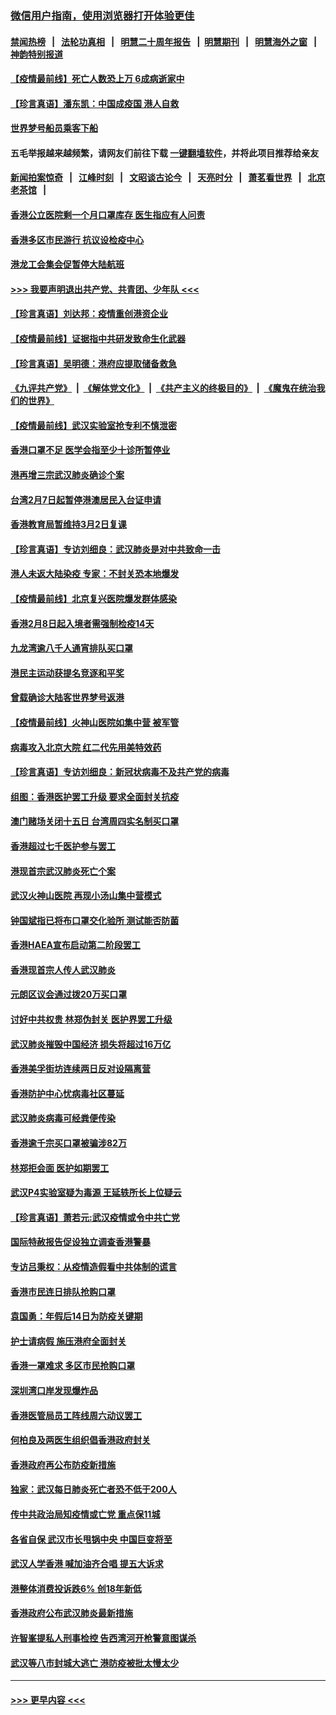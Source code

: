 ### [微信用户指南，使用浏览器打开体验更佳](https://github.com/gfw-breaker/banned-news1/blob/master/indexes/wechat-guide.md?t=0)
#### [禁闻热榜](热点新闻.md?t=0)  &nbsp;&nbsp;|&nbsp;&nbsp; [法轮功真相](https://github.com/gfw-breaker/truth/blob/master/README.md?t=0) &nbsp;&nbsp;|&nbsp;&nbsp; [明慧二十周年报告](https://github.com/gfw-breaker/mh-reports/blob/master/README.md?t=0) &nbsp;&nbsp;|&nbsp;&nbsp;[明慧期刊](https://github.com/gfw-breaker/mh-qikan) &nbsp;&nbsp;|&nbsp;&nbsp; [明慧海外之窗](https://github.com/gfw-breaker/mh-news/blob/master/README.md?t=0) &nbsp;&nbsp;|&nbsp;&nbsp; [神韵特别报道](https://github.com/gfw-breaker/mh-news/blob/master/shenyun.md?t=0)
#### [【疫情最前线】死亡人数恐上万 6成病逝家中](../pages/nsc415/n11856687.md?t=02102355) 
#### [【珍言真语】潘东凯：中国成疫国 港人自救](../pages/nsc415/n11856962.md?t=02102355) 
#### [世界梦号船员乘客下船](../pages/nsc415/n11856883.md?t=02102355) 
#### 五毛举报越来越频繁，请网友们前往下载 [一键翻墙软件](https://github.com/gfw-breaker/ssr-accounts)，并将此项目推荐给亲友
#### [新闻拍案惊奇](https://github.com/gfw-breaker/banned-news1/blob/master/pages/link4.md) &nbsp;&nbsp;|&nbsp;&nbsp; [江峰时刻](https://github.com/gfw-breaker/banned-news1/blob/master/pages/link4.md) &nbsp;&nbsp;|&nbsp;&nbsp; [文昭谈古论今](https://github.com/gfw-breaker/banned-news1/blob/master/pages/link4.md) &nbsp;&nbsp;|&nbsp;&nbsp; [天亮时分](https://github.com/gfw-breaker/banned-news1/blob/master/pages/link4.md) &nbsp;&nbsp;|&nbsp;&nbsp; [萧茗看世界](https://github.com/gfw-breaker/banned-news1/blob/master/pages/link4.md) &nbsp;&nbsp;|&nbsp;&nbsp; [北京老茶馆](https://github.com/gfw-breaker/banned-news1/blob/master/pages/link4.md) &nbsp;&nbsp;|&nbsp;&nbsp; 
#### [香港公立医院剩一个月口罩库存 医生指应有人问责](../pages/nsc415/n11856875.md?t=02102355) 
#### [香港多区市民游行 抗议设检疫中心](../pages/nsc415/n11856866.md?t=02102355) 
#### [港龙工会集会促暂停大陆航班](../pages/nsc415/n11856840.md?t=02102355) 
#### [>>> 我要声明退出共产党、共青团、少年队 <<<](https://github.com/begood0513/goodnews/blob/master/quit/letter.md) 
#### [【珍言真语】刘达邦：疫情重创港资企业](../pages/nsc415/n11854274.md?t=02102355) 
#### [【疫情最前线】证据指中共研发致命生化武器](../pages/nsc415/n11853087.md?t=02102355) 
#### [【珍言真语】吴明德：港府应提取储备救急](../pages/nsc415/n11852734.md?t=02102355) 
#### [《九评共产党》](https://github.com/begood0513/9ping.md/blob/master/README.md) &nbsp;|&nbsp; [《解体党文化》](../../../../jtdwh.md/blob/master/README.md)  &nbsp;|&nbsp; [《共产主义的终极目的》](../../../../gczydzjmd.md/blob/master/README.md) &nbsp;|&nbsp; [《魔鬼在统治我们的世界》](../../../../mgztzwmdsj.md/blob/master/README.md) 
#### [【疫情最前线】武汉实验室抢专利不慎泄密](../pages/nsc415/n11850310.md?t=02102355) 
#### [香港口罩不足 医学会指至少十诊所暂停业](../pages/nsc415/n11850301.md?t=02102355) 
#### [港再增三宗武汉肺炎确诊个案](../pages/nsc415/n11850328.md?t=02102355) 
#### [台湾2月7日起暂停港澳居民入台证申请](../pages/nsc415/n11850304.md?t=02102355) 
#### [香港教育局暂维持3月2日复课](../pages/nsc415/n11850260.md?t=02102355) 
#### [【珍言真语】专访刘细良：武汉肺炎是对中共致命一击](../pages/nsc415/n11849934.md?t=02102355) 
#### [港人未返大陆染疫 专家：不封关恐本地爆发](../pages/nsc415/n11848021.md?t=02102355) 
#### [【疫情最前线】北京复兴医院爆发群体感染](../pages/nsc415/n11847626.md?t=02102355) 
#### [香港2月8日起入境者需强制检疫14天](../pages/nsc415/n11847658.md?t=02102355) 
#### [九龙湾逾八千人通宵排队买口罩](../pages/nsc415/n11847647.md?t=02102355) 
#### [港民主运动获提名竞逐和平奖](../pages/nsc415/n11847633.md?t=02102355) 
#### [曾载确诊大陆客世界梦号返港](../pages/nsc415/n11847608.md?t=02102355) 
#### [【疫情最前线】火神山医院如集中营 被军管](../pages/nsc415/n11847524.md?t=02102355) 
#### [病毒攻入北京大院 红二代先用美特效药](../pages/nsc415/n11847427.md?t=02102355) 
#### [【珍言真语】专访刘细良：新冠状病毒不及共产党的病毒](../pages/nsc415/n11847164.md?t=02102355) 
#### [组图：香港医护罢工升级 要求全面封关抗疫](../pages/nsc415/n11844107.md?t=02102355) 
#### [澳门赌场关闭十五日 台湾周四实名制买口罩](../pages/nsc415/n11845083.md?t=02102355) 
#### [香港超过七千医护参与罢工](../pages/nsc415/n11845051.md?t=02102355) 
#### [港现首宗武汉肺炎死亡个案](../pages/nsc415/n11844998.md?t=02102355) 
#### [武汉火神山医院 再现小汤山集中营模式](../pages/nsc415/n11844763.md?t=02102355) 
#### [钟国斌指已将布口罩交化验所 测试能否防菌](../pages/nsc415/n11842783.md?t=02102355) 
#### [香港HAEA宣布启动第二阶段罢工](../pages/nsc415/n11842723.md?t=02102355) 
#### [香港现首宗人传人武汉肺炎](../pages/nsc415/n11842766.md?t=02102355) 
#### [元朗区议会通过拨20万买口罩](../pages/nsc415/n11842754.md?t=02102355) 
#### [讨好中共权贵 林郑伪封关 医护界罢工升级](../pages/nsc415/n11842359.md?t=02102355) 
#### [武汉肺炎摧毁中国经济 损失将超过16万亿](../pages/nsc415/n11839723.md?t=02102355) 
#### [香港美孚街坊连续两日反对设隔离营](../pages/nsc415/n11839962.md?t=02102355) 
#### [香港防护中心忧病毒社区蔓延](../pages/nsc415/n11839933.md?t=02102355) 
#### [武汉肺炎病毒可经粪便传染](../pages/nsc415/n11839939.md?t=02102355) 
#### [香港逾千宗买口罩被骗涉82万](../pages/nsc415/n11839914.md?t=02102355) 
#### [林郑拒会面 医护如期罢工](../pages/nsc415/n11839892.md?t=02102355) 
#### [武汉P4实验室疑为毒源 王延轶所长上位疑云](../pages/nsc415/n11835543.md?t=02102355) 
#### [【珍言真语】萧若元:武汉疫情或令中共亡党](../pages/nsc415/n11829394.md?t=02102355) 
#### [国际特赦报告促设独立调查香港警暴](../pages/nsc415/n11833845.md?t=02102355) 
#### [专访吕秉权：从疫情造假看中共体制的谎言](../pages/nsc415/n11833813.md?t=02102355) 
#### [香港市民连日排队抢购口罩](../pages/nsc415/n11833794.md?t=02102355) 
#### [袁国勇：年假后14日为防疫关键期](../pages/nsc415/n11831088.md?t=02102355) 
#### [护士请病假 施压港府全面封关](../pages/nsc415/n11831030.md?t=02102355) 
#### [香港一罩难求 多区市民抢购口罩](../pages/nsc415/n11831002.md?t=02102355) 
#### [深圳湾口岸发现爆炸品](../pages/nsc415/n11828802.md?t=02102355) 
#### [香港医管局员工阵线周六动议罢工](../pages/nsc415/n11828762.md?t=02102355) 
#### [何柏良及两医生组织倡香港政府封关](../pages/nsc415/n11828749.md?t=02102355) 
#### [香港政府再公布防疫新措施](../pages/nsc415/n11828716.md?t=02102355) 
#### [独家：武汉每日肺炎死亡者恐不低于200人](../pages/nsc415/n11828240.md?t=02102355) 
#### [传中共政治局知疫情或亡党 重点保11城](../pages/nsc415/n11828145.md?t=02102355) 
#### [各省自保 武汉市长甩锅中央 中国巨变将至](../pages/nsc415/n11828021.md?t=02102355) 
#### [武汉人学香港 喊加油齐合唱 提五大诉求](../pages/nsc415/n11827046.md?t=02102355) 
#### [港整体消费投诉跌6% 创18年新低](../pages/nsc415/n11817280.md?t=02102355) 
#### [香港政府公布武汉肺炎最新措施](../pages/nsc415/n11817152.md?t=02102355) 
#### [许智峯提私人刑事检控 告西湾河开枪警意图谋杀](../pages/nsc415/n11817132.md?t=02102355) 
#### [武汉等八市封城大逃亡 港防疫被批太慢太少](../pages/nsc415/n11817058.md?t=02102355) 

----
#### [ >>> 更早内容 <<< ](../indexes/nsc415-earlier.md)
